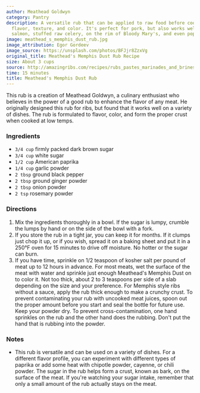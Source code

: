 ```yaml
---
author: Meathead Goldwyn
category: Pantry
description: A versatile rub that can be applied to raw food before cooking, adding
  flavor, texture, and color. It's perfect for pork, but also works well on smoked
  salmon, stuffed raw celery, on the rim of Bloody Mary's, and even popcorn.
image: meathead_s_memphis_dust_rub.jpg
image_attribution: Egor Gordeev
image_source: https://unsplash.com/photos/BFJjr8ZzxVg
original_title: Meathead's Memphis Dust Rub Recipe
size: About 3 cups
source: http://amazingribs.com/recipes/rubs_pastes_marinades_and_brines/meatheads_memphis_dust.html
time: 15 minutes
title: Meathead's Memphis Dust Rub
---
```

This rub is a creation of Meathead Goldwyn, a culinary enthusiast who believes in the power of a good rub to enhance the flavor of any meat. He originally designed this rub for ribs, but found that it works well on a variety of dishes. The rub is formulated to flavor, color, and form the proper crust when cooked at low temps. 

### Ingredients

* `3/4 cup` firmly packed dark brown sugar
* `3/4 cup` white sugar
* `1/2 cup` American paprika
* `1/4 cup` garlic powder
* `2 tbsp` ground black pepper
* `2 tbsp` ground ginger powder
* `2 tbsp` onion powder
* `2 tsp` rosemary powder

### Directions

1. Mix the ingredients thoroughly in a bowl. If the sugar is lumpy, crumble the lumps by hand or on the side of the bowl with a fork. 
2. If you store the rub in a tight jar, you can keep it for months. If it clumps just chop it up, or if you wish, spread it on a baking sheet and put it in a 250°F oven for 15 minutes to drive off moisture. No hotter or the sugar can burn.
3. If you have time, sprinkle on 1/2 teaspoon of kosher salt per pound of meat up to 12 hours in advance. For most meats, wet the surface of the meat with water and sprinkle just enough Meathead's Memphis Dust on to color it. Not too thick, about 2 to 3 teaspoons per side of a slab depending on the size and your preference. For Memphis style ribs without a sauce, apply the rub thick enough to make a crunchy crust. To prevent contaminating your rub with uncooked meat juices, spoon out the proper amount before you start and seal the bottle for future use. Keep your powder dry. To prevent cross-contamination, one hand sprinkles on the rub and the other hand does the rubbing. Don't put the hand that is rubbing into the powder.

### Notes

- This rub is versatile and can be used on a variety of dishes. For a different flavor profile, you can experiment with different types of paprika or add some heat with chipotle powder, cayenne, or chili powder. The sugar in the rub helps form a crust, known as bark, on the surface of the meat. If you're watching your sugar intake, remember that only a small amount of the rub actually stays on the meat.
